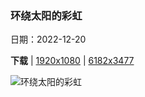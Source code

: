 ### 环绕太阳的彩虹

日期：2022-12-20

**下载**  |  [1920x1080](https://cn.bing.com/th?id=OHR.SolarHalo_ZH-CN2320274967_1920x1080.jpg)  |  [6182x3477](https://cn.bing.com/th?id=OHR.SolarHalo_ZH-CN2320274967_UHD.jpg)

![环绕太阳的彩虹](https://cn.bing.com/th?id=OHR.SolarHalo_ZH-CN2320274967_1920x1080.jpg "多洛米蒂山脉安特莫亚湖上的日晕，意大利 (© Walter Donega/Getty Images)")

